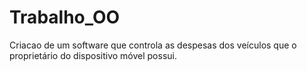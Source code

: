 # Trabalho_OO
Criacao de um software que controla as despesas dos veículos que o proprietário do dispositivo móvel possui.
